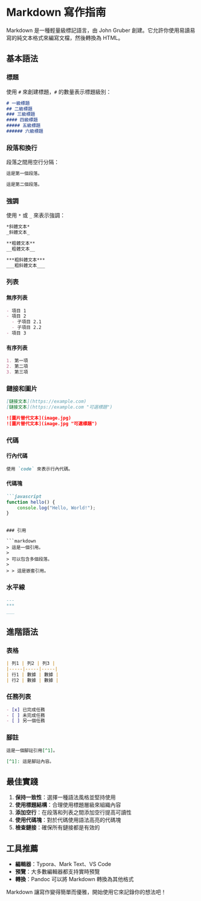 # Markdown 寫作指南

Markdown 是一種輕量級標記語言，由 John Gruber 創建。它允許你使用易讀易寫的純文本格式來編寫文檔，然後轉換為 HTML。

## 基本語法

### 標題

使用 `#` 來創建標題，`#` 的數量表示標題級別：

```markdown
# 一級標題
## 二級標題
### 三級標題
#### 四級標題
##### 五級標題
###### 六級標題
```

### 段落和換行

段落之間用空行分隔：

```markdown
這是第一個段落。

這是第二個段落。
```

### 強調

使用 `*` 或 `_` 來表示強調：

```markdown
*斜體文本*
_斜體文本_

**粗體文本**
__粗體文本__

***粗斜體文本***
___粗斜體文本___
```

### 列表

#### 無序列表

```markdown
- 項目 1
- 項目 2
  - 子項目 2.1
  - 子項目 2.2
- 項目 3
```

#### 有序列表

```markdown
1. 第一項
2. 第二項
3. 第三項
```

### 鏈接和圖片

```markdown
[鏈接文本](https://example.com)
[鏈接文本](https://example.com "可選標題")

![圖片替代文本](image.jpg)
![圖片替代文本](image.jpg "可選標題")
```

### 代碼

#### 行內代碼

```markdown
使用 `code` 來表示行內代碼。
```

#### 代碼塊

```markdown
```javascript
function hello() {
    console.log("Hello, World!");
}
```
```

### 引用

```markdown
> 這是一個引用。
> 
> 可以包含多個段落。
> 
> > 這是嵌套引用。
```

### 水平線

```markdown
---
***
___
```

## 進階語法

### 表格

```markdown
| 列1 | 列2 | 列3 |
|-----|-----|-----|
| 行1 | 數據 | 數據 |
| 行2 | 數據 | 數據 |
```

### 任務列表

```markdown
- [x] 已完成任務
- [ ] 未完成任務
- [ ] 另一個任務
```

### 腳註

```markdown
這是一個腳註引用[^1]。

[^1]: 這是腳註內容。
```

## 最佳實踐

1. **保持一致性**：選擇一種語法風格並堅持使用
2. **使用標題結構**：合理使用標題層級來組織內容
3. **添加空行**：在段落和列表之間添加空行提高可讀性
4. **使用代碼塊**：對於代碼使用語法高亮的代碼塊
5. **檢查鏈接**：確保所有鏈接都是有效的

## 工具推薦

- **編輯器**：Typora、Mark Text、VS Code
- **預覽**：大多數編輯器都支持實時預覽
- **轉換**：Pandoc 可以將 Markdown 轉換為其他格式

Markdown 讓寫作變得簡單而優雅，開始使用它來記錄你的想法吧！
